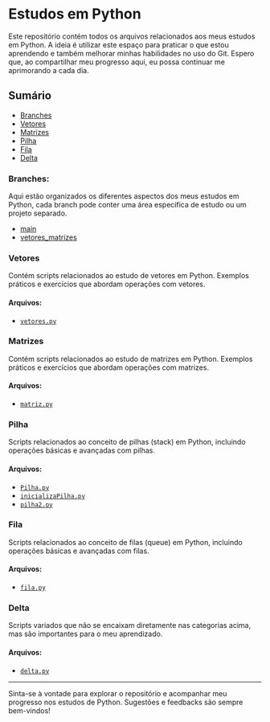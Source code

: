 # Estudos em Python

Este repositório contém todos os arquivos relacionados aos meus estudos em Python. A ideia é utilizar este espaço para praticar o que estou aprendendo e também melhorar minhas habilidades no uso do Git. Espero que, ao compartilhar meu progresso aqui, eu possa continuar me aprimorando a cada dia.

## Sumário

- [Branches](https://github.com/pricmendes/estudosPython/blob/82ca87fdcd06b72e47b5e4172b7b94b5bde1adaa/README.md?plain=1#L14)
- [Vetores](https://github.com/pricmendes/estudosPython/blob/82ca87fdcd06b72e47b5e4172b7b94b5bde1adaa/README.md?plain=1#L20)
- [Matrizes](https://github.com/pricmendes/estudosPython/blob/82ca87fdcd06b72e47b5e4172b7b94b5bde1adaa/README.md?plain=1#L26)
- [Pilha](https://github.com/pricmendes/estudosPython/blob/82ca87fdcd06b72e47b5e4172b7b94b5bde1adaa/README.md?plain=1#L32)
- [Fila](https://github.com/pricmendes/estudosPython/blob/82ca87fdcd06b72e47b5e4172b7b94b5bde1adaa/README.md?plain=1#L40)
- [Delta](https://github.com/pricmendes/estudosPython/blob/82ca87fdcd06b72e47b5e4172b7b94b5bde1adaa/README.md?plain=1#L46)

### Branches:
Aqui estão organizados os diferentes aspectos dos meus estudos em Python, cada branch pode conter uma área específica de estudo ou um projeto separado.
  
  - [main](https://github.com/pricmendes/estudosPython)
  - [vetores_matrizes](https://github.com/pricmendes/estudosPython/tree/vetores_matrizes)

### Vetores
Contém scripts relacionados ao estudo de vetores em Python. Exemplos práticos e exercícios que abordam operações com vetores.

#### Arquivos:
- [`vetores.py`](https://github.com/pricmendes/estudosPython/blob/vetores_matrizes/vetores.py)

### Matrizes
Contém scripts relacionados ao estudo de matrizes em Python. Exemplos práticos e exercícios que abordam operações com matrizes.

#### Arquivos:
- [`matriz.py`](https://github.com/pricmendes/estudosPython/blob/vetores_matrizes/matriz.py)

### Pilha
Scripts relacionados ao conceito de pilhas (stack) em Python, incluindo operações básicas e avançadas com pilhas.

#### Arquivos:
- [`Pilha.py`](https://github.com/pricmendes/estudosPython/blob/vetores_matrizes/Pilha.py)
- [`inicializaPilha.py`](https://github.com/pricmendes/estudosPython/blob/vetores_matrizes/inicializaPilha.py)
- [`pilha2.py`](https://github.com/pricmendes/estudosPython/blob/vetores_matrizes/pilha2.py)

### Fila
Scripts relacionados ao conceito de filas (queue) em Python, incluindo operações básicas e avançadas com filas.

#### Arquivos:
- [`fila.py`](https://github.com/pricmendes/estudosPython/blob/vetores_matrizes/fila.py)

### Delta
Scripts variados que não se encaixam diretamente nas categorias acima, mas são importantes para o meu aprendizado.

#### Arquivos:
- [`delta.py`](https://github.com/pricmendes/estudosPython/blob/vetores_matrizes/delta.py)

---

Sinta-se à vontade para explorar o repositório e acompanhar meu progresso nos estudos de Python. Sugestões e feedbacks são sempre bem-vindos!
